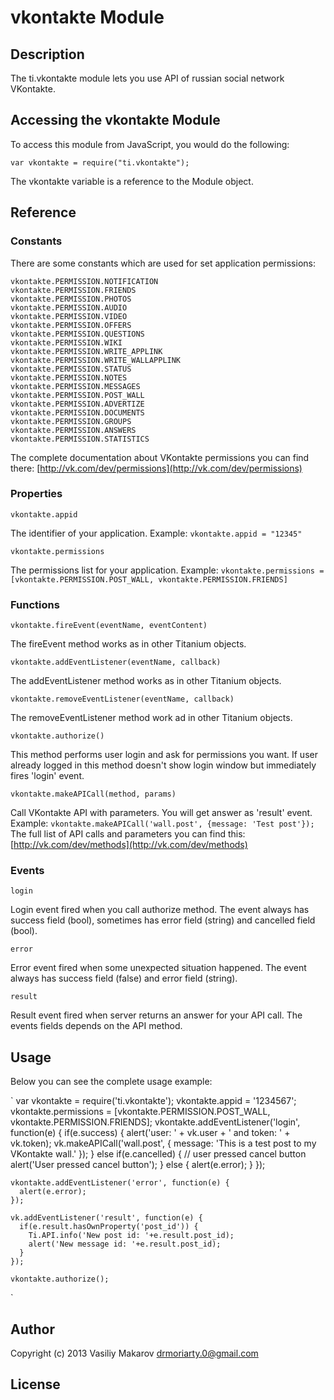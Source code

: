 # vkontakte Module

## Description

The ti.vkontakte module lets you use API of russian social network VKontakte.

## Accessing the vkontakte Module

To access this module from JavaScript, you would do the following:

	var vkontakte = require("ti.vkontakte");

The vkontakte variable is a reference to the Module object.	

## Reference

### Constants ###

There are some constants which are used for set application permissions:

	vkontakte.PERMISSION.NOTIFICATION
	vkontakte.PERMISSION.FRIENDS
	vkontakte.PERMISSION.PHOTOS
	vkontakte.PERMISSION.AUDIO
	vkontakte.PERMISSION.VIDEO
	vkontakte.PERMISSION.OFFERS
	vkontakte.PERMISSION.QUESTIONS
	vkontakte.PERMISSION.WIKI
	vkontakte.PERMISSION.WRITE_APPLINK
	vkontakte.PERMISSION.WRITE_WALLAPPLINK
	vkontakte.PERMISSION.STATUS
	vkontakte.PERMISSION.NOTES
	vkontakte.PERMISSION.MESSAGES
	vkontakte.PERMISSION.POST_WALL
	vkontakte.PERMISSION.ADVERTIZE
	vkontakte.PERMISSION.DOCUMENTS
	vkontakte.PERMISSION.GROUPS
	vkontakte.PERMISSION.ANSWERS
	vkontakte.PERMISSION.STATISTICS

The complete documentation about VKontakte permissions you can find there:
[http://vk.com/dev/permissions](http://vk.com/dev/permissions)

### Properties ###

	vkontakte.appid

The identifier of your application. Example: `vkontakte.appid = "12345"`

	vkontakte.permissions

The permissions list for your application. Example: `vkontakte.permissions = [vkontakte.PERMISSION.POST_WALL, vkontakte.PERMISSION.FRIENDS]`

### Functions ###

	vkontakte.fireEvent(eventName, eventContent)

The fireEvent method works as in other Titanium objects.

	vkontakte.addEventListener(eventName, callback)

The addEventListener method works as in other Titanium objects.

	vkontakte.removeEventListener(eventName, callback)

The removeEventListener method work ad in other Titanium objects.

	vkontakte.authorize()

This method performs user login and ask for permissions you want. If user already logged in this method doesn't show login window but immediately fires 'login' event.

	vkontakte.makeAPICall(method, params)

Call VKontakte API with parameters. You will get answer as 'result' event. Example: `vkontakte.makeAPICall('wall.post', {message: 'Test post'});`
The full list of API calls and parameters you can find this: [http://vk.com/dev/methods](http://vk.com/dev/methods)

### Events ###

	login

Login event fired when you call authorize method. The event always has success field (bool), sometimes has error field (string) and cancelled field (bool).

	error

Error event fired when some unexpected situation happened. The event always has success field (false) and error field (string).

	result

Result event fired when server returns an answer for your API call. The events fields depends on the API method.

## Usage

Below you can see the complete usage example:

`
	var vkontakte = require('ti.vkontakte');
	vkontakte.appid = '1234567';
	vkontakte.permissions = [vkontakte.PERMISSION.POST_WALL, vkontakte.PERMISSION.FRIENDS];
	vkontakte.addEventListener('login', function(e) {
	  if(e.success) {
		alert('user: ' + vk.user + ' and token: ' + vk.token);
		vk.makeAPICall('wall.post', {
		  message: 'This is a test post to my VKontakte wall.'
		});
	  } else if(e.cancelled) {
		// user pressed cancel button
		alert('User pressed cancel button');
	  } else {
		alert(e.error);
	  }
	});

	vkontakte.addEventListener('error', function(e) {
	  alert(e.error);
	});

	vk.addEventListener('result', function(e) {
	  if(e.result.hasOwnProperty('post_id')) {
		Ti.API.info('New post id: '+e.result.post_id);
		alert('New message id: '+e.result.post_id);
	  }
	});

	vkontakte.authorize();
`

## Author

Copyright (c) 2013 Vasiliy Makarov
<drmoriarty.0@gmail.com>

## License


